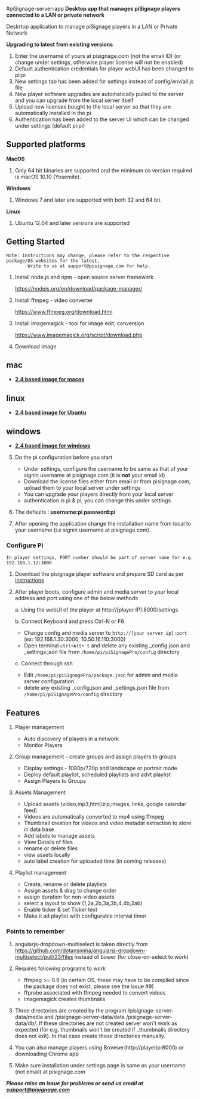 #piSignage-server-app
**Desktop app that manages piSignage players connected to a LAN or private network**

Deskrtop application to manage piSignage players in a LAN or Private Network 

**Upgrading to latest from existing versions**

1. Enter the username of yours at pisignage.com (not the email ID) (or change under settings, otherwise player license will not be enabled)
1. Default authentication credentials for player webUI has been changed to pi:pi
1. New settings tab has been added for settings instead of config/env/all.js file
1. New player software upgrades are automatically pulled to the server and you can upgrade from the local server itself
1. Upload new licenses bought to the local server so that they are automatically installed in the pi
1. Authentication has been added to the server UI which can be changed under settings (default pi:pi)


## Supported platforms

**MacOS**
1. Only 64 bit binaries are supported and the minimum os version required is macOS 10.10 (Yosemite).

**Windows**
1. Windows 7 and later are supported with both 32 and 64 bit.

**Linux**
1. Ubuntu 12.04 and later versions are supported 


## Getting Started


    Note: Instructions may change, please refer to the respective package/OS websites for the latest,   
            Write to us at support@pisignage.com for help.

        
1. Install node.js and npm - open source server framework

   https://nodejs.org/en/download/package-manager/
         
2. Install ffmpeg - video converter

   https://www.ffmpeg.org/download.html

   
3. Install imagemagick - tool for image edit, conversion

    https://www.imagemagick.org/script/download.php
    
4.  Download image 

## mac
 -  **[ 2.4 based image for macos](https://s3.amazonaws.com/pisignage/pisignage-server-app/pisignage_2.3.1.img.zip)**
## linux
-   **[ 2.4 based image for Ubuntu](https://s3.amazonaws.com/pisignage/pisignage-server-app/pisignage_2.3.1.img.zip)**
## windows
-   **[ 2.4 based image for windows](https://s3.amazonaws.com/pisignage/pisignage-server-app/pisignage_2.3.1.img.zip)**



5. Do the pi configuration before you start   
    - Under settings, configure the username to be same as that of your signin username at pisignage.com (it is **not** your email id)  
    - Download the license files either from email or from pisignage.com, upload them to your local server under settings  
    - You can upgrade your players directly from your local server 
    - authentication is pi & pi, you can change this under settings

6. The defaults : **username:pi  password:pi** 

7. After opening the application change the installation name from local to your username (i.e signin username at pisignage.com).

### Configure Pi

    In player settings, PORT number should be part of server name for e.g. 192.168.1.12:3000

1. Download the pisignage player software and prepare SD card as per [instructions](https://github.com/colloqi/piSignage#method-1-download-image-and-prepare-the-sd-card)

2. After player boots, configure admin and media server to your local address and port using one of the below methods  

   a. Using the webUI of the player at http://[player IP]:8000/settings
  
   b. Connect Keyboard and press Ctrl-N or F6    
      * Change config and media server to `http://[your server ip]:port` (ex: 192.168.1.30:3000, 10.50.16.110:3000)   
      * Open terminal `ctrl+Alt+ t` and delete any existing _config.json and _settings.json file from `/home/pi/piSignagePro/config` directory      
   
   c. Connect through ssh
      * Edit `/home/pi/piSignagePro/package.json` for admin and media server configuration    
      * delete any existing _config.json and _settings.json file from `/home/pi/piSignagePro/config` directory    

## Features  

1. Player management  
    - Auto discovery of players in a network  
    - Monitor Players  

2. Group management - create groups and assign players to groups  
    - Display settings - 1080p/720p and landscape or portrait mode  
    - Deploy default playlist, scheduled playlists and advt playlist  
    - Assign Players to Groups  

3. Assets Management  
    - Upload assets (video,mp3,html/zip,images, links, google calendar feed)  
    - Videos are automatically converted to mp4 using ffmpeg  
    - Thumbnail creation for videos and video metadat extraction to store in data base  
    - Add labels to manage assets  
    - View Details of files  
    - rename or delete files  
    - view assets locally   
    - auto label creation for uploaded time (in coming releases)  

4. Playlist management  
    - Create, rename or delete playlists  
    - Assign assets & drag to change order  
    - assign duration for non-video assets  
    - select a layout to show (1,2a,2b,3a,3b,4,4b,2ab)  
    - Enable ticker & set Ticker text  
    - Make it ad playlist with configurable interval timer  
 

### Points to remember

1. angularjs-dropdown-multiselect is taken directly from   
    https://github.com/dotansimha/angularjs-dropdown-multiselect/pull/23/files instead of bower (for close-on-select to work)  

2. Requires following programs to work  
    - ffmpeg >= 0.9  (in certain OS, these may have to be compiled since the package does not exist, 
      please see the issue #9)   
    - ffprobe associated with ffmpeg needed to convert videos    
    - imagemagick  creates thumbnails
    
3. Three directories are created by the program /pisignage-server-data/media and /pisignage-server-data/data  /pisignage-server-data/db/.  If these directories are not created server won't work as expected (for e.g. thumbnails won't be created if _thumbnails directory does not exit). In that case create those directories manually.


4. You can also manage players using Browser(http://playerip:8000) or downloading Chrome app

5. Make sure installation under settings page is same as your username (not email) at pisignage.com  

    
***Please raise an issue for problems or send us email at support@pisignage.com***  

